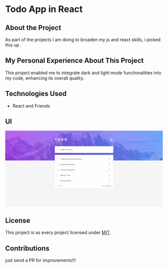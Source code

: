 # Todo App in React

## About the Project

As part of the projects i am doing to broaden my js and react skills, i picked this up.

## My Personal Experience About This Project

This project enabled me to integrate dark and light mode functionalities into my code, enhancing its overall quality.

## Technologies Used

- React and Friends

## UI

![image](./src/final/shot.PNG)

## License

This project is as every project licensed under [MIT](LICENSE).

## Contributions

just send a PR for improvements!!!
